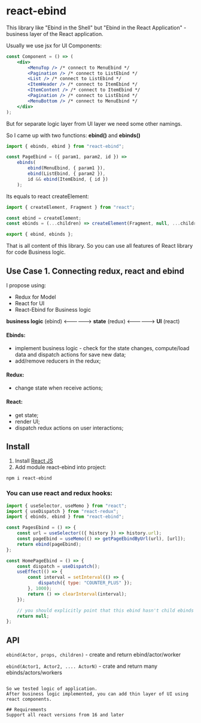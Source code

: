 # react-ebind

This library like "Ebind in the Shell" but "Ebind in the React Application" - business layer of the React application.

Usually we use jsx for UI Components:

```jsx
const Component = () => (
	<div>
		<MenuTop /> /* connect to MenuEbind */
		<Pagination /> /* connect to ListEbind */
		<List /> /* connect to ListEbind */
		<ItemHeader /> /* connect to ItemEbind */
		<ItemContent /> /* connect to ItemEbind */
		<Pagination /> /* connect to ListEbind */
		<MenuBottom /> /* connect to MenuEbind */
	</div>
);
```

But for separate logic layer from UI layer we need some other namings.

So I came up with two functions: **ebind()** and **ebinds()**

```js
import { ebinds, ebind } from "react-ebind";

const PageEbind = ({ param1, param2, id }) =>
	ebinds(
		ebind(MenuEbind, { param1 }),
		ebind(ListEbind, { param2 }),
		id && ebind(ItemEbind, { id })
	);
```

Its equals to react createElement:

```js
import { createElement, Fragment } from "react";

const ebind = createElement;
const ebinds = (...children) => createElement(Fragment, null, ...children);

export { ebind, ebinds };
```

That is all content of this library. So you can use all features of React library for code Business logic.

## Use Case 1. Connecting redux, react and ebind

I propose using:

-  Redux for Model
-  React for UI
-  React-Ebind for Business logic

**business logic** (ebind) <------> **state** (redux) <------> **UI** (react)

#### Ebinds:

-  implement business logic - check for the state changes, compute/load data and dispatch actions for save new data;
-  add/remove reducers in the redux;

#### Redux:

-  change state when receive actions;

#### React:

-  get state;
-  render UI;
-  dispatch redux actions on user interactions;

## Install

1. Install [React JS](https://reactjs.org/docs/create-a-new-react-app.html#create-react-app)
2. Add module react-ebind into project:

```
npm i react-ebind
```

### You can use react and redux hooks:

```js
import { useSelector, useMemo } from "react";
import { useDispatch } from "react-redux";
import { ebinds, ebind } from "react-ebind";

const PagesEbind = () => {
	const url = useSelector(({ history }) => history.url);
	const pageEbind = useMemo(() => getPageEbindByUrl(url), [url]);
	return ebind(pageEbind);
};

const HomePageEbind = () => {
	const dispatch = useDispatch();
	useEffect(() => {
		const interval = setInterval(() => {
			dispatch({ type: "COUNTER_PLUS" });
		}, 1000);
		return () => clearInterval(interval);
	});

	// you should explicitly point that this ebind hasn't child ebinds
	return null;
};
```

## API

`ebind(Actor, props, children)` - create and return ebind/actor/worker

`ebind(Actor1, Actor2, .... ActorN)` - crate and return many ebinds/actors/workers

```

So we tested logic of application.
After business logic implemented, you can add thin layer of UI using react components.

## Requirements
Support all react versions from 16 and later
```
